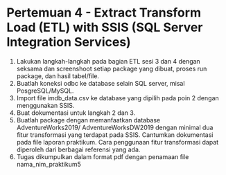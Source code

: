 # Pertemuan 4 - Extract Transform Load (ETL) with SSIS (SQL Server Integration Services) 

1. Lakukan langkah-langkah pada bagian ETL sesi 3 dan 4 dengan seksama dan screenshoot setiap package yang dibuat, proses run package, dan hasil tabel/file.
2. Buatlah koneksi odbc ke database selain SQL server, misal PosgreSQL/MySQL. 
3. Import file imdb_data.csv ke database yang dipilih pada poin 2 dengan menggunakan SSIS.
4. Buat dokumentasi untuk langkah 2 dan 3.
5. Buatlah package dengan memanfaatkan database AdventureWorks2019/ AdventureWorksDW2019 dengan minimal dua fitur transformasi yang terdapat pada SSIS. Cantumkan dokumentasi pada file laporan praktikum. Cara penggunaan fitur transformasi dapat diperoleh dari berbagai referensi yang ada.
6. Tugas dikumpulkan dalam format pdf dengan penamaan file nama_nim_praktikum5